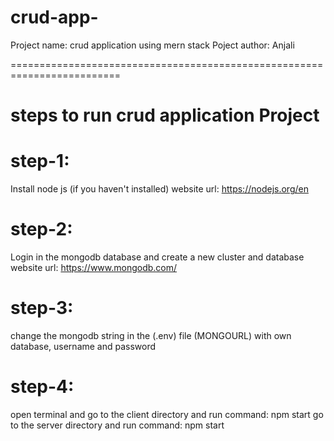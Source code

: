 # crud-app-
Project name: crud application using mern stack
Poject author: Anjali


=========================================================================

steps to run crud application Project
=============================

step-1:
======
Install node js (if you haven't installed)
website url: https://nodejs.org/en

step-2:
======
Login in the mongodb database and create a new cluster and database
website url: https://www.mongodb.com/

step-3:
======
change the mongodb string in the (.env) file (MONGOURL) with own database, username and password

step-4:
======
open terminal and go to the client directory and run command: npm start
go to the server directory and run command: npm start




